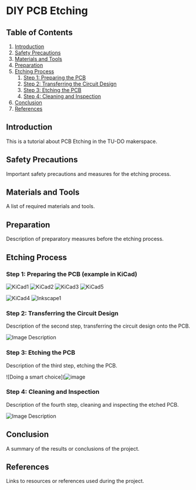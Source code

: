 # DIY PCB Etching

## Table of Contents
1. [Introduction](#introduction)
2. [Safety Precautions](#safety-precautions)
3. [Materials and Tools](#materials-and-tools)
4. [Preparation](#preparation)
5. [Etching Process](#etching-process)
    1. [Step 1: Preparing the PCB](#step-1-preparing-the-pcb)
    2. [Step 2: Transferring the Circuit Design](#step-2-transferring-the-circuit-design)
    3. [Step 3: Etching the PCB](#step-3-etching-the-pcb)
    4. [Step 4: Cleaning and Inspection](#step-4-cleaning-and-inspection)
6. [Conclusion](#conclusion)
7. [References](#references)

## Introduction <a name="introduction"></a>

This is a tutorial about PCB Etching in the TU-DO makerspace.

## Safety Precautions <a name="safety-precautions"></a>

Important safety precautions and measures for the etching process.

## Materials and Tools <a name="materials-and-tools"></a>

A list of required materials and tools.

## Preparation <a name="preparation"></a>

Description of preparatory measures before the etching process.

## Etching Process <a name="etching-process"></a>

### Step 1: Preparing the PCB (example in KiCad) <a name="step-1-preparing-the-pcb"></a>


![KiCad1](https://github.com/TU-DO-Makerspace/DIY_PCB_Etching/assets/51839738/7f747007-afcb-47b3-89d9-1a4053ad9a0d)
![KiCad2](https://github.com/TU-DO-Makerspace/DIY_PCB_Etching/assets/51839738/9d3d4e8a-a94d-4ee5-8aa9-860d9578a793)
![KiCad3](https://github.com/TU-DO-Makerspace/DIY_PCB_Etching/assets/51839738/b2092ed2-218a-4a78-8e6a-2698fbd84bea)
![KiCad5](https://github.com/TU-DO-Makerspace/DIY_PCB_Etching/assets/51839738/d46e8677-fa10-4f98-8f40-8ab82c09042d)

![KiCad4](https://github.com/TU-DO-Makerspace/DIY_PCB_Etching/assets/51839738/29e41b1c-ebf3-439c-ae7e-5369f3f36e8b)
![Inkscape1](https://github.com/TU-DO-Makerspace/DIY_PCB_Etching/assets/51839738/050198c3-d721-4908-a558-55d4f6d4305e)


### Step 2: Transferring the Circuit Design <a name="step-2-transferring-the-circuit-design"></a>

Description of the second step, transferring the circuit design onto the PCB.

![Image Description](link-to-image)

### Step 3: Etching the PCB <a name="step-3-etching-the-pcb"></a>

Description of the third step, etching the PCB.

![Doing a smart choice](![image](https://github.com/TU-DO-Makerspace/DIY_PCB_Etching/assets/51839738/6b7457c3-a367-4c58-ba48-923d3df96b7f)

### Step 4: Cleaning and Inspection <a name="step-4-cleaning-and-inspection"></a>

Description of the fourth step, cleaning and inspecting the etched PCB.

![Image Description](link-to-image)

## Conclusion <a name="conclusion"></a>

A summary of the results or conclusions of the project.

## References <a name="references"></a>

Links to resources or references used during the project.
